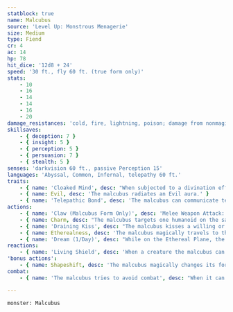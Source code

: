 ```yaml
---
statblock: true
name: Malcubus
source: 'Level Up: Monstrous Menagerie'
size: Medium
type: Fiend
cr: 4
ac: 14
hp: 78
hit_dice: '12d8 + 24'
speed: '30 ft., fly 60 ft. (true form only)'
stats:
    - 10
    - 16
    - 14
    - 14
    - 16
    - 20
damage_resistances: 'cold, fire, lightning, poison; damage from nonmagical weapons'
skillsaves:
    - { deception: 7 }
    - { insight: 5 }
    - { perception: 5 }
    - { persuasion: 7 }
    - { stealth: 5 }
senses: 'darkvision 60 ft., passive Perception 15'
languages: 'Abyssal, Common, Infernal, telepathy 60 ft.'
traits:
    - { name: 'Cloaked Mind', desc: "When subjected to a divination effect that detects fiends or alignment, the malcubus makes a DC 15 Charisma saving throw. On a success, the malcubus's nature is not detected." }
    - { name: Evil, desc: 'The malcubus radiates an Evil aura.' }
    - { name: 'Telepathic Bond', desc: 'The malcubus can communicate telepathically with a charmed creature over any distance, even on a different plane of existence.' }
actions:
    - { name: 'Claw (Malcubus Form Only)', desc: 'Melee Weapon Attack: +5 to hit, reach 5 ft., one target. Hit: 6 (1d6 + 3) slashing damage plus 7 (2d6) necrotic damage.' }
    - { name: Charm, desc: "The malcubus targets one humanoid on the same plane of existence within 30 feet, forcing it to make a DC 15 Wisdom saving throw. On a failure, the target is magically charmed for 1 day or until the malcubus charms another creature. The charmed creature obeys the malcubus's commands. The creature repeats the saving throw whenever it takes damage or if it receives a suicidal command. If a creature's saving throw is successful or the effect ends for it, it is immune to any malcubus's Charm for 24 hours." }
    - { name: 'Draining Kiss', desc: "The malcubus kisses a willing or charmed creature. The target makes a DC 15 Constitution saving throw, taking 22 (4d10) psychic damage on a failed save or half damage on a success. The target's hit point maximum is reduced by the same amount until it finishes a long rest, and the malcubus regains hit points equal to the same amount. If the target is charmed by the malcubus, the charm ends." }
    - { name: Etherealness, desc: 'The malcubus magically travels to the Ethereal Plane. While on the Ethereal Plane, the malcubus can see and hear into the Material Plane and can choose to make itself audible and hazily visible to creatures on the Material Plane. If a humanoid on the Material Plane invites the malcubus to do so, the malcubus can use an action to magically travel from the Ethereal Plane to the Material Plane.' }
    - { name: 'Dream (1/Day)', desc: "While on the Ethereal Plane, the malcubus magically touches a sleeping humanoid that is not protected by a magic circle or protection from evil and good spell or similar magic. While the touch persists, the malcubus appears in the creature's dreams. The creature can end the dream at any time. If the dream lasts for 1 hour, the target gains no benefit from the rest, and the malcubus can use Charm on the creature even if it's on a different plane of existence." }
reactions:
    - { name: 'Living Shield', desc: 'When a creature the malcubus can see hits it with an attack, the malcubus can give an order to a creature charmed by it within 5 feet. The charmed creature uses its reaction, if available, to swap places with the malcubus. The attack hits the charmed creature instead of the malcubus.' }
'bonus actions':
    - { name: Shapeshift, desc: 'The malcubus magically changes its form to a Medium or Small humanoid or into its true form. It can fly only in its true form. While shapeshifted, its statistics are unchanged except for its size and speed. Its equipment is not transformed. It reverts to its true form if it dies.' }
combat:
    - { name: 'The malcubus tries to avoid combat', desc: "When it can't, it charms an opponent, giving orders to it and using it as a living shield. Once it has charmed a creature, it uses its claws. When bloodied, it uses Charming Kiss. It flees to the Ethereal Plane only in dire straits, since it may have difficulty returning." }

---
```

```statblock
monster: Malcubus
```
